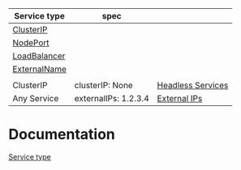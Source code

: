 | Service type | spec |  |
| --- | --- | --- |
| [ClusterIP](https://kubernetes.io/docs/concepts/services-networking/service/#type-clusterip) |  |  |
| [NodePort](https://kubernetes.io/docs/concepts/services-networking/service/#type-nodeport) |  |  |
| [LoadBalancer](https://kubernetes.io/docs/concepts/services-networking/service/#loadbalancer) |  |  |
| [ExternalName](https://kubernetes.io/docs/concepts/services-networking/service/#externalname) |  |  |
|  |  |  |
| ClusterIP | clusterIP:   None | [Headless Services](https://kubernetes.io/docs/concepts/services-networking/service/#headless-services) |
| Any Service | externalIPs: 1.2.3.4 | [External IPs](https://kubernetes.io/docs/concepts/services-networking/service/#external-ips) |

# Documentation
[Service type](https://kubernetes.io/docs/concepts/services-networking/service/#publishing-services-service-types)
